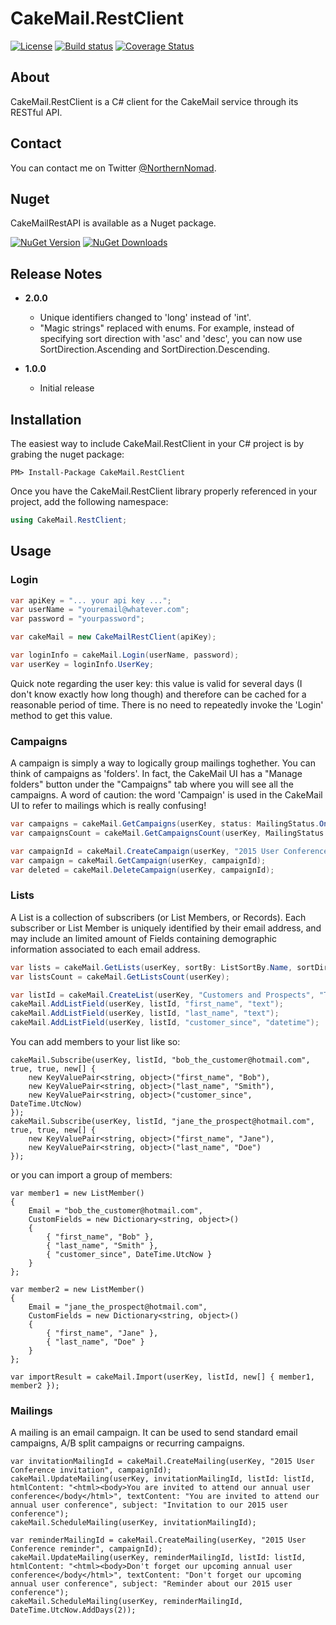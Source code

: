 # CakeMail.RestClient

[![License](https://img.shields.io/badge/license-MIT-blue.svg)](http://jericho.mit-license.org/)
[![Build status](https://ci.appveyor.com/api/projects/status/m8lsx7snrc5jdrdi?svg=true)](https://ci.appveyor.com/project/Jericho/cakemail-restclient)
[![Coverage Status](https://coveralls.io/repos/Jericho/CakeMail.RestClient/badge.svg)](https://coveralls.io/r/Jericho/CakeMail.RestClient)

## About

CakeMail.RestClient is a C# client for the CakeMail service through its RESTful API.

## Contact

You can contact me on Twitter [@NorthernNomad](https://twitter.com/northernnomad).

## Nuget

CakeMailRestAPI is available as a Nuget package.

[![NuGet Version](http://img.shields.io/nuget/v/CakeMail.RestClient.svg)](https://www.nuget.org/packages/CakeMail.RestClient/)
[![NuGet Downloads](http://img.shields.io/nuget/dt/CakeMail.RestClient.svg)](https://www.nuget.org/packages/CakeMail.RestClient/)

## Release Notes

+ **2.0.0**
    - Unique identifiers changed to 'long' instead of 'int'.
    - "Magic strings" replaced with enums. For example, instead of specifying sort direction with 'asc' and 'desc', you can now use SortDirection.Ascending and SortDirection.Descending.


+ **1.0.0**
    - Initial release

## Installation

The easiest way to include CakeMail.RestClient in your C# project is by grabing the nuget package:

```
PM> Install-Package CakeMail.RestClient
```

Once you have the CakeMail.RestClient library properly referenced in your project, add the following namespace:

```csharp
using CakeMail.RestClient;
```

## Usage

### Login

```csharp
var apiKey = "... your api key ...";
var userName = "youremail@whatever.com";
var password = "yourpassword";

var cakeMail = new CakeMailRestClient(apiKey);

var loginInfo = cakeMail.Login(userName, password);
var userKey = loginInfo.UserKey;
```

Quick note regarding the user key: this value is valid for several days (I don't know exactly how long though) and therefore can be cached for a reasonable period of time. There is no need to repeatedly invoke the 'Login' method to get this value.

### Campaigns

A campaign is simply a way to logically group mailings toghether. You can think of campaigns as 'folders'. In fact, the CakeMail UI has a "Manage folders" button under the "Campaigns" tab where you will see all the campaigns.
A word of caution: the word 'Campaign' is used in the CakeMail UI to refer to mailings which is really confusing!

```csharp
var campaigns = cakeMail.GetCampaigns(userKey, status: MailingStatus.Ongoing, sortBy: MailingSortBy.Name, sortDirection: SortDirection.Ascending, limit: 50, offset: 0);
var campaignsCount = cakeMail.GetCampaignsCount(userKey, MailingStatus.Ongoing);

var campaignId = cakeMail.CreateCampaign(userKey, "2015 User Conference");
var campaign = cakeMail.GetCampaign(userKey, campaignId);
var deleted = cakeMail.DeleteCampaign(userKey, campaignId);

```

### Lists

A List is a collection of subscribers (or List Members, or Records). Each subscriber or List Member is uniquely identified by their email address, and may include an limited amount of Fields containing demographic information associated to each email address.

```csharp
var lists = cakeMail.GetLists(userKey, sortBy: ListSortBy.Name, sortDirection: SortDirection.Descending, limit: 50, offset: 0);
var listsCount = cakeMail.GetListsCount(userKey);

var listId = cakeMail.CreateList(userKey, "Customers and Prospects", "The XYZ Marketing Group", "marketing@yourcompany.com", true);
cakeMail.AddListField(userKey, listId, "first_name", "text");
cakeMail.AddListField(userKey, listId, "last_name", "text");
cakeMail.AddListField(userKey, listId, "customer_since", "datetime");
```

You can add members to your list like so:
```
cakeMail.Subscribe(userKey, listId, "bob_the_customer@hotmail.com", true, true, new[] {
    new KeyValuePair<string, object>("first_name", "Bob"), 
    new KeyValuePair<string, object>("last_name", "Smith"), 
    new KeyValuePair<string, object>("customer_since", DateTime.UtcNow) 
});
cakeMail.Subscribe(userKey, listId, "jane_the_prospect@hotmail.com", true, true, new[] {
    new KeyValuePair<string, object>("first_name", "Jane"), 
    new KeyValuePair<string, object>("last_name", "Doe")
});
```
or you can import a group of members:
```
var member1 = new ListMember()
{
    Email = "bob_the_customer@hotmail.com",
    CustomFields = new Dictionary<string, object>()
    {
        { "first_name", "Bob" },
        { "last_name", "Smith" },
        { "customer_since", DateTime.UtcNow }
    }
};

var member2 = new ListMember()
{
    Email = "jane_the_prospect@hotmail.com",
    CustomFields = new Dictionary<string, object>()
    {
        { "first_name", "Jane" },
        { "last_name", "Doe" }
    }
};

var importResult = cakeMail.Import(userKey, listId, new[] { member1, member2 });
```

### Mailings

A mailing is an email campaign. It can be used to send standard email campaigns, A/B split campaigns or recurring campaigns.

```
var invitationMailingId = cakeMail.CreateMailing(userKey, "2015 User Conference invitation", campaignId);
cakeMail.UpdateMailing(userKey, invitationMailingId, listId: listId, htmlContent: "<html><body>You are invited to attend our annual user conference</body</html>", textContent: "You are invited to attend our annual user conference", subject: "Invitation to our 2015 user conference");
cakeMail.ScheduleMailing(userKey, invitationMailingId);

var reminderMailingId = cakeMail.CreateMailing(userKey, "2015 User Conference reminder", campaignId);
cakeMail.UpdateMailing(userKey, reminderMailingId, listId: listId, htmlContent: "<html><body>Don't forget our upcoming annual user conference</body</html>", textContent: "Don't forget our upcoming annual user conference", subject: "Reminder about our 2015 user conference");
cakeMail.ScheduleMailing(userKey, reminderMailingId, DateTime.UtcNow.AddDays(2));
```
